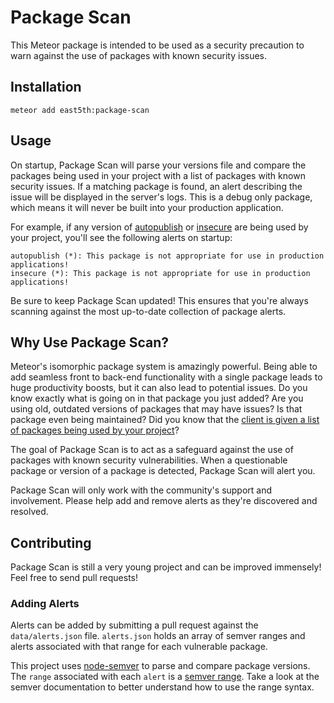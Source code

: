 # Package Scan

This Meteor package is intended to be used as a security precaution to warn against the use of packages with known security issues.

## Installation

```
meteor add east5th:package-scan
```

## Usage

On startup, Package Scan will parse your versions file and compare the packages being used in your project with a list of packages with known security issues. If a matching package is found, an alert describing the issue will be displayed in the server's logs. This is a debug only package, which means it will never be built into your production application.

For example, if any version of [autopublish](https://github.com/meteor/meteor/tree/devel/packages/autopublish) or [insecure](https://github.com/meteor/meteor/tree/devel/packages/insecure) are being used by your project, you'll see the following alerts on startup:

```
autopublish (*): This package is not appropriate for use in production applications!
insecure (*): This package is not appropriate for use in production applications!
```

Be sure to keep Package Scan updated! This ensures that you're always scanning against the most up-to-date collection of package alerts.

## Why Use Package Scan?

Meteor's isomorphic package system is amazingly powerful. Being able to add seamless front to back-end functionality with a single package leads to huge productivity boosts, but it can also lead to potential issues. Do you know exactly what is going on in that package you just added? Are you using old, outdated versions of packages that may have issues? Is that package even being maintained? Did you know that the [client is given a list of packages being used by your project](http://www.1pxsolidtomato.com/2015/04/24/black-box-meteor-package-scanning/)?

The goal of Package Scan is to act as a safeguard against the use of packages with known security vulnerabilities. When a questionable package or version of a package is detected, Package Scan will alert you.

Package Scan will only work with the community's support and involvement. Please help add and remove alerts as they're discovered and resolved.

## Contributing

Package Scan is still a very young project and can be improved immensely! Feel free to send pull requests!

### Adding Alerts

Alerts can be added by submitting a pull request against the ```data/alerts.json``` file. ```alerts.json``` holds an array of semver ranges and alerts associated with that range for each vulnerable package.

This project uses [node-semver](https://github.com/npm/node-semver) to parse and compare package versions. The ```range``` associated with each ```alert``` is a [semver range](https://github.com/npm/node-semver#ranges). Take a look at the semver documentation to better understand how to use the range syntax.